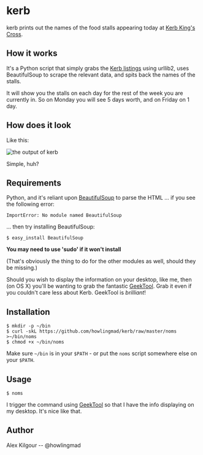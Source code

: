 kerb
==========
kerb prints out the names of the food stalls appearing today at [Kerb King's Cross](http://www.kerbfood.com/kings-cross/).
	
	
How it works
------------
It's a Python script that simply grabs the [Kerb listings](http://www.kerbfood.com/kings-cross/) using urllib2, uses BeautifulSoup to scrape the relevant data, and spits back the names of the stalls.

It will show you the stalls on each day for the rest of the week you are currently in. So on Monday you will see 5 days worth, and on Friday on 1 day.
	
	
How does it look
----------------
Like this:

![the output of kerb](https://github.com/downloads/howlingmad/kerb/noms.png)
	
Simple, huh?

Requirements
------------
Python, and it's reliant upon [BeautifulSoup](http://www.crummy.com/software/BeautifulSoup/) to parse the HTML … if you see the following error:

	ImportError: No module named BeautifulSoup

… then try installing BeautifulSoup:

	$ easy_install BeautifulSoup

**You may need to use 'sudo' if it won't install**

(That's obviously the thing to do for the other modules as well, should they be missing.)

Should you wish to display the information on your desktop, like me, then (on OS X) you'll be wanting to grab the fantastic [GeekTool](http://projects.tynsoe.org/en/geektool/). Grab it even if you couldn't care less about Kerb. GeekTool is *brilliant*!
	
	
Installation
------------
	$ mkdir -p ~/bin
	$ curl -skL https://github.com/howlingmad/kerb/raw/master/noms >~/bin/noms
	$ chmod +x ~/bin/noms
	
Make sure `~/bin` is in your `$PATH` - or put the `noms` script somewhere else on your `$PATH`.
	
	
Usage
-----
	$ noms
	
I trigger the command using [GeekTool](http://projects.tynsoe.org/en/geektool/) so that I have the info displaying on my desktop. It's nice like that.
	
	
Author
------
Alex Kilgour
-- @howlingmad